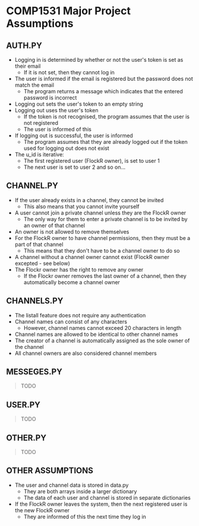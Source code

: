 # COMP1531 Major Project Assumptions

## AUTH.PY

* Logging in is determined by whether or not the user's token is set as their email
    * If it is not set, then they cannot log in
* The user is informed if the email is registered but the password does not match the email
    * The program returns a message which indicates that the entered password is incorrect
* Logging out sets the user's token to an empty string
* Logging out uses the user's token
    * If the token is not recognised, the program assumes that the user is not registered
    * The user is informed of this
* If logging out is successful, the user is informed
    * The program assumes that they are already logged out if the token used for logging out does not exist
* The u_id is iterative:
    * The first registered user (FlockR owner), is set to user 1
    * The next user is set to user 2 and so on...


## CHANNEL.PY

* If the user already exists in a channel, they cannot be invited
    * This also means that you cannot invite yourself
* A user cannot join a private channel unless they are the FlockR owner
    * The only way for them to enter a private channel is to be invited by an owner of that channel
* An owner is not allowed to remove themselves
* For the FlockR owner to have channel permissions, then they must be a part of that channel
    * This means that they don't have to be a channel owner to do so
* A channel without a channel owner cannot exist (FlockR owner excepted - see below)
* The Flockr owner has the right to remove any owner
    * If the Flockr owner removes the last owner of a channel, then they automatically become a channel owner


## CHANNELS.PY

* The listall feature does not require any authentication
* Channel names can consist of any characters
    * However, channel names cannot exceed 20 characters in length
* Channel names are allowed to be identical to other channel names
* The creator of a channel is automatically assigned as the sole owner of the channel
* All channel owners are also considered channel members

## MESSEGES.PY

> TODO

## USER.PY

> TODO

## OTHER.PY

> TODO

## OTHER ASSUMPTIONS

* The user and channel data is stored in data.py
    * They are both arrays inside a larger dictionary
    * The data of each user and channel is stored in separate dictionaries
* If the FlockR owner leaves the system, then the next registered user is the new FlockR owner
    * They are informed of this the next time they log in